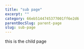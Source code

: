 ```yaml
---
title: "sub page"
excerpt: ""
category: 66eb5144745377001ff6e2d6
parentDocSlug: parent-page
slug: sub-page
---
```

this is the child page